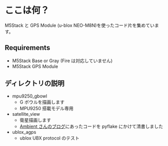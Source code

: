# ここは何？

M5Stack と GPS Module (u-blox NEO-M8N)を使ったコード片を集めています。

## Requirements

- M5Stack Base or Gray (Fire は対応していません)
- M5Stack GPS Module

## ディレクトリの説明

- mpu9250_gbowl
  - G ボウルを描画します
  - MPU9250 搭載モデル専用
- satellite_view
  - 衛星描画します
  - [Ambient さんのブログ](https://ambidata.io/blog/2018/10/12/m5stack_gpswatch/)にあったコードを pyflake にかけて清書しました
- ublox_agps
  - ublox UBX protocol のテスト

